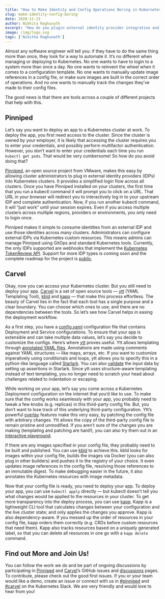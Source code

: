 ```yaml
---
title: "How to Make Identity and Config Operations Boring in Kubernetes"
slug: make-identity-config-boring
date: 2020-11-13
author: Nikhita Raghunath
excerpt: "How do you plugin external identity provider integration and makle your deployment process effortless? Learn how to use Pinniped and Carvel..."
image: /img/logo.svg
tags: ['Nikitha Raghunath']
---
```


Almost any software engineer will tell you: if they have to do the same thing more than once, they look for a way to automate it. It’s no different when managing or deploying to Kubernetes. No one wants to have to login to a system more than once a day. No one wants to reinvent the wheel when it comes to a configuration template. No one wants to manually update image references in a config file, or make sure images are built in the correct order of operations. And no one wants to manually track the changes they’ve made to their config files.

The good news is that there are tools across a couple of different projects that help with this.

## Pinniped

Let’s say you want to deploy an app to a Kubernetes cluster at work. To deploy the app, you first need access to the cluster. Since the cluster is owned by your employer, it is likely that accessing the cluster requires you to enter your credentials, and possibly perform multifactor authentication. However, you don’t want to enter your credentials each time you run `kubectl get pods`. That would be very cumbersome! So how do you avoid doing that?

[Pinniped](https://github.com/vmware-tanzu/pinniped), an open source project from VMware, makes this easy by allowing cluster administrators to plug in external identity providers (IDPs) into Kubernetes clusters. It provides a simplified login flow across all clusters. Once you have Pinniped installed on your clusters, the first time that you run a kubectl command it will prompt you to click on a URL. That URL in your browser will redirect you to interactively log in to your upstream IDP and complete authentication. Now, if you run another kubectl command, it will “just work” until your session expires. Even if you access multiple clusters across multiple regions, providers or environments, you only need to login once.

Pinniped makes it simple to consume identities from an external IDP and use those identities across many clusters. Administrators can configure external IDPs via Kubernetes custom resources. This means admins can manage Pinniped using GitOps and standard Kubernetes tools. Currently, the only IDPs supported are webhooks that implement the [Kubernetes TokenReview API](https://kubernetes.io/docs/reference/access-authn-authz/authentication/#webhook-token-authentication). Support for more IDP types is coming soon and the complete roadmap for the project is [public](https://github.com/vmware-tanzu/pinniped/discussions/144).

## Carvel

Okay, now you can access your Kubernetes cluster. But you still need to deploy your app. [Carvel](/) is a set of open source tools — [ytt](/ytt) (YAML Templating Tool), [kbld](/kbld) and [kapp](/kapp) — that make this process effortless. The beauty of Carvel lies in the fact that each tool has a single purpose and a clear boundary. You can choose which ones to use; and there are no dependencies between the tools. So let’s see how Carvel helps in easing the deployment workflow.

As a first step, you have a [config.yaml](https://github.com/vmware-tanzu/carvel-simple-app-on-kubernetes/blob/develop/config-step-1-minimal/config.yml) configuration file that contains Deployment and Service configurations. To ensure that your app is extensible and can take multiple data values, let’s say you decide to customize the configs. Here’s where [ytt](/ytt) proves useful. Ytt allows templating through [annotated YAML files](/ytt/#example:example-load-data-values). Annotations are made using comments against YAML structures — like maps, arrays, etc. If you want to customize imperatively using conditionals and loops, ytt allows you to specify this in a python-like language called [Starlark](https://github.com/bazelbuild/starlark). You can also [validate](/ytt#example:example-assert) the input data by setting up assertions in Starlark. Since ytt uses structure-aware templating instead of text templating, you no longer need to scratch your head about challenges related to indentation or escaping.

While working on your app, let’s say you come across a Kubernetes Deployment configuration on the internet that you’d like to use. To make sure that the config works seamlessly with your app, you probably need to tweak a few knobs (e.g. replicas) in this third-party config file. But, you don’t want to lose track of this underlying third-party configuration. Ytt’s powerful [overlay](/ytt/docs/latest/lang-ref-ytt-overlay/) features make this very easy, by patching the config file with arbitrary changes. Ytt allows the copy of the third-party config file to remain pristine and unmodified. If you aren’t sure of the changes you are making (templating and patching are hard!), you can also try them out in an [interactive playground](/ytt#playground).

If there are any images specified in your config file, they probably need to be built and published. You can use [kbld](/kbld) to achieve this. kbld looks for images within your config file, builds the images via Docker (you can also plug in other builders) and pushes it to the registry of your choice. It even updates image references in the config file, resolving those references to an immutable digest. To make debugging easier in the future, it also annotates the Kubernetes resources with image metadata.

Now that your config file is ready, you need to deploy your app. To deploy your app, you can use `kubectl apply` directly — but kubectl doesn’t tell you what changes would be applied to the resources in your cluster. To get more transparency into the deploy process, you can use [kapp](/kapp). Kapp is a lightweight CLI tool that calculates changes between your configuration and the live cluster state; and only applies the changes you approve. Kapp is also dependency-aware. If you messed up the order of resources in your config file, kapp orders them correctly (e.g. CRDs before custom resources that need them). Kapp also tracks resources based on a uniquely generated label, so that you can delete all resources in one go with a `kapp delete` command.

## Find out More and Join Us!

You can follow the work we do and be part of ongoing discussions by participating in [Pinniped](https://github.com/vmware-tanzu/pinniped) and [Carvel](https://github.com/vmware-tanzu/carvel.dev)’s GitHub issues and [discussions](https://github.com/vmware-tanzu/pinniped/discussions) pages. To contribute, please check out the good first issues. If you or your team would like a demo, create an issue or connect with us in [#pinniped](https://kubernetes.slack.com/messages/pinniped) and [#carvel](https://kubernetes.slack.com/messages/carvel) on the Kubernetes Slack. We are very friendly and would love to hear from you!


